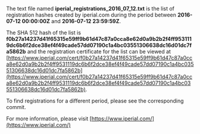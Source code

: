 The text file named **iperial_registrations_2016_07_12.txt** is the list of registration hashes created by iperial.com during the period between **2016-07-12 00:00:00Z** and **2016-07-12 23:59:59Z**.

The SHA 512 hash of the list is **f0b27a14237d41f65315e59ff9b61d47c87a0cca8e62d0a9b2b2f4ff9531119dc6b6f2dce38ef4f49cade57dd07190c1a4bc03551306638dc16d01dc7fa5862b** and the registration certificate for the list can be viewed at [https://www.iperial.com/cert/f0b27a14237d41f65315e59ff9b61d47c87a0cca8e62d0a9b2b2f4ff9531119dc6b6f2dce38ef4f49cade57dd07190c1a4bc03551306638dc16d01dc7fa5862b](https://www.iperial.com/cert/f0b27a14237d41f65315e59ff9b61d47c87a0cca8e62d0a9b2b2f4ff9531119dc6b6f2dce38ef4f49cade57dd07190c1a4bc03551306638dc16d01dc7fa5862b).

To find registrations for a different period, please see the corresponding commit.

For more information, please visit [https://www.iperial.com/](https://www.iperial.com/)
